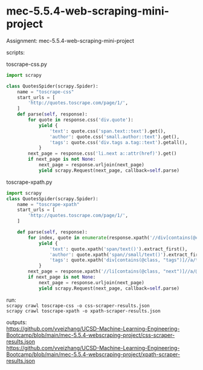 # mec-5.5.4-web-scraping-mini-project

Assignment: mec-5.5.4-web-scraping-mini-project

scripts:

toscrape-css.py  
```python  
import scrapy  

class QuotesSpider(scrapy.Spider):
    name = "toscrape-css"
    start_urls = [
        'http://quotes.toscrape.com/page/1/',
    ]  
    def parse(self, response):
        for quote in response.css('div.quote'):
            yield {
                'text': quote.css('span.text::text').get(),
                'author': quote.css('small.author::text').get(),
                'tags': quote.css('div.tags a.tag::text').getall(),
            }
        next_page = response.css('li.next a::attr(href)').get()
        if next_page is not None:
            next_page = response.urljoin(next_page)
            yield scrapy.Request(next_page, callback=self.parse)
```

toscrape-xpath.py  
```python  
import scrapy
class QuotesSpider(scrapy.Spider):
    name = "toscrape-xpath"
    start_urls = [
        'http://quotes.toscrape.com/page/1/',
    ]

    def parse(self, response):
        for index, quote in enumerate(response.xpath('//div[contains(@class, "quote")]')):
            yield {
                'text': quote.xpath('span/text()').extract_first(),
                'author': quote.xpath('span//small/text()').extract_first(),
                'tags': quote.xpath('div[contains(@class, "tags")]//a/text()').extract()
            }
        next_page = response.xpath('//li[contains(@class, "next")]//a/@href').extract_first()
        if next_page is not None:
            next_page = response.urljoin(next_page)
            yield scrapy.Request(next_page, callback=self.parse)
```  

run:  
`scrapy crawl toscrape-css -o css-scraper-results.json`  
`scrapy crawl toscrape-xpath -o xpath-scraper-results.json`  

outputs:  
  https://github.com/vveizhang/UCSD-Machine-Learning-Engineering-Bootcamp/blob/main/mec-5.5.4-webscraping-project/css-scraper-results.json  
  https://github.com/vveizhang/UCSD-Machine-Learning-Engineering-Bootcamp/blob/main/mec-5.5.4-webscraping-project/xpath-scraper-results.json  
